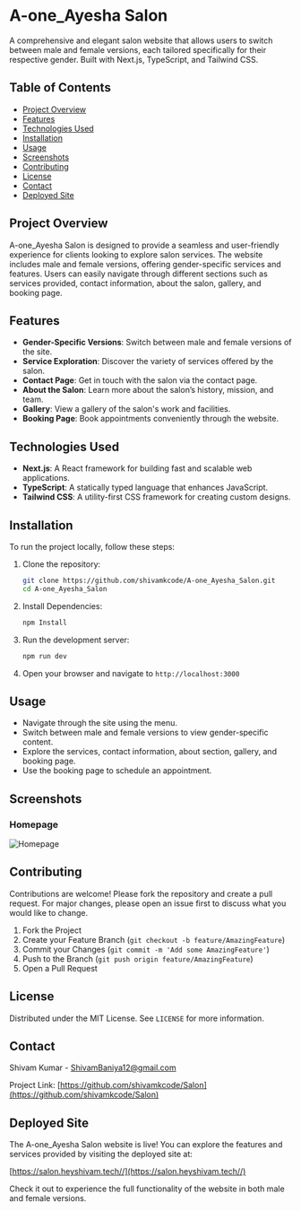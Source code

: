# A-one_Ayesha Salon

A comprehensive and elegant salon website that allows users to switch between male and female versions, each tailored specifically for their respective gender. Built with Next.js, TypeScript, and Tailwind CSS.

## Table of Contents

- [Project Overview](#project-overview)
- [Features](#features)
- [Technologies Used](#technologies-used)
- [Installation](#installation)
- [Usage](#usage)
- [Screenshots](#screenshots)
- [Contributing](#contributing)
- [License](#license)
- [Contact](#contact)
- [Deployed Site](#deployed-site)

## Project Overview

A-one_Ayesha Salon is designed to provide a seamless and user-friendly experience for clients looking to explore salon services. The website includes male and female versions, offering gender-specific services and features. Users can easily navigate through different sections such as services provided, contact information, about the salon, gallery, and booking page.

## Features

- **Gender-Specific Versions**: Switch between male and female versions of the site.
- **Service Exploration**: Discover the variety of services offered by the salon.
- **Contact Page**: Get in touch with the salon via the contact page.
- **About the Salon**: Learn more about the salon’s history, mission, and team.
- **Gallery**: View a gallery of the salon's work and facilities.
- **Booking Page**: Book appointments conveniently through the website.

## Technologies Used

- **Next.js**: A React framework for building fast and scalable web applications.
- **TypeScript**: A statically typed language that enhances JavaScript.
- **Tailwind CSS**: A utility-first CSS framework for creating custom designs.

## Installation

To run the project locally, follow these steps:

1. Clone the repository:

   ```bash
   git clone https://github.com/shivamkcode/A-one_Ayesha_Salon.git
   cd A-one_Ayesha_Salon
   ```

2. Install Dependencies:

   ``` bash
   npm Install
   ```

3. Run the development server:

   ``` bash
   npm run dev
   ```

4. Open your browser and navigate to `http://localhost:3000`

## Usage

- Navigate through the site using the menu.
- Switch between male and female versions to view gender-specific content.
- Explore the services, contact information, about section, gallery, and booking page.
- Use the booking page to schedule an appointment.

## Screenshots

### Homepage

![Homepage](https://res.cloudinary.com/ddmxmmot6/image/upload/v1734892889/Homepage_gpqmn6.png)

## Contributing

Contributions are welcome! Please fork the repository and create a pull request. For major changes, please open an issue first to discuss what you would like to change.

1. Fork the Project
2. Create your Feature Branch (`git checkout -b feature/AmazingFeature`)
3. Commit your Changes (`git commit -m 'Add some AmazingFeature'`)
4. Push to the Branch (`git push origin feature/AmazingFeature`)
5. Open a Pull Request

## License

Distributed under the MIT License. See `LICENSE` for more information.

## Contact

Shivam Kumar - [ShivamBaniya12@gmail.com](mailto:ShivamBaniya12@gmail.com)

Project Link: [https://github.com/shivamkcode/Salon](https://github.com/shivamkcode/Salon)

## Deployed Site

The A-one_Ayesha Salon website is live! You can explore the features and services provided by visiting the deployed site at:

[https://salon.heyshivam.tech//](https://salon.heyshivam.tech//)

Check it out to experience the full functionality of the website in both male and female versions.
